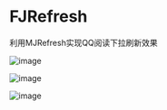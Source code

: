 # FJRefresh
利用MJRefresh实现QQ阅读下拉刷新效果

 ![image](https://github.com/manfengjun/FJRefresh/blob/master/1.png)
 
  ![image](https://github.com/manfengjun/FJRefresh/blob/master/2.png)
  
   ![image](https://github.com/manfengjun/FJRefresh/blob/master/3.png)
